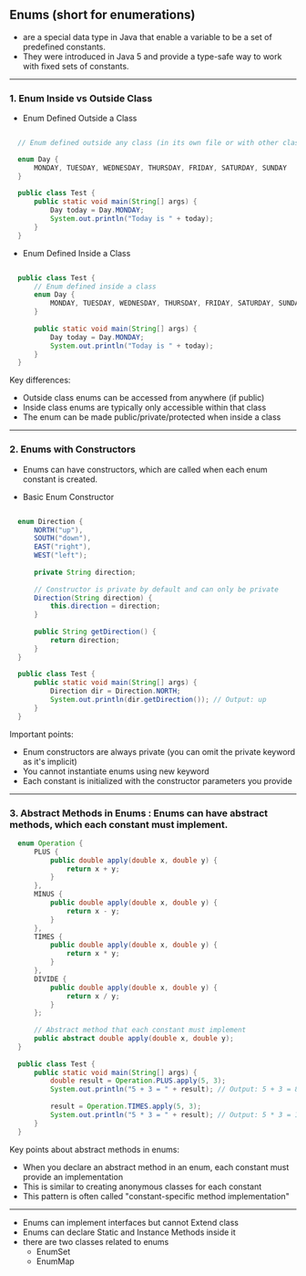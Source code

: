 ## Enums (short for enumerations) 

* are a special data type in Java that enable a variable to be a set of predefined constants.
* They were introduced in Java 5 and provide a type-safe way to work with fixed sets of constants.

--- 

### 1. Enum Inside vs Outside Class

- Enum Defined Outside a Class

``` java 

  // Enum defined outside any class (in its own file or with other classes)

  enum Day {
      MONDAY, TUESDAY, WEDNESDAY, THURSDAY, FRIDAY, SATURDAY, SUNDAY
  }
  
  public class Test {
      public static void main(String[] args) {
          Day today = Day.MONDAY;
          System.out.println("Today is " + today);
      }
  }

```

- Enum Defined Inside a Class

``` java 

  public class Test {
      // Enum defined inside a class
      enum Day {
          MONDAY, TUESDAY, WEDNESDAY, THURSDAY, FRIDAY, SATURDAY, SUNDAY
      }
      
      public static void main(String[] args) {
          Day today = Day.MONDAY;
          System.out.println("Today is " + today);
      }
  }

```

Key differences:
- Outside class enums can be accessed from anywhere (if public)
- Inside class enums are typically only accessible within that class
- The enum can be made public/private/protected when inside a class

---
  
### 2. Enums with Constructors

- Enums can have constructors, which are called when each enum constant is created.

- Basic Enum Constructor

``` java

  enum Direction {
      NORTH("up"), 
      SOUTH("down"), 
      EAST("right"), 
      WEST("left");
      
      private String direction;
      
      // Constructor is private by default and can only be private
      Direction(String direction) {
          this.direction = direction;
      }
      
      public String getDirection() {
          return direction;
      }
  }
  
  public class Test {
      public static void main(String[] args) {
          Direction dir = Direction.NORTH;
          System.out.println(dir.getDirection()); // Output: up
      }
  }

```
Important points:
- Enum constructors are always private (you can omit the private keyword as it's implicit)
- You cannot instantiate enums using new keyword
- Each constant is initialized with the constructor parameters you provide

--- 

### 3. Abstract Methods in Enums : Enums can have abstract methods, which each constant must implement.

``` java
  enum Operation {
      PLUS {
          public double apply(double x, double y) {
              return x + y;
          }
      },
      MINUS {
          public double apply(double x, double y) {
              return x - y;
          }
      },
      TIMES {
          public double apply(double x, double y) {
              return x * y;
          }
      },
      DIVIDE {
          public double apply(double x, double y) {
              return x / y;
          }
      };
      
      // Abstract method that each constant must implement
      public abstract double apply(double x, double y);
  }
  
  public class Test {
      public static void main(String[] args) {
          double result = Operation.PLUS.apply(5, 3);
          System.out.println("5 + 3 = " + result); // Output: 5 + 3 = 8.0
          
          result = Operation.TIMES.apply(5, 3);
          System.out.println("5 * 3 = " + result); // Output: 5 * 3 = 15.0
      }
  }

  ```

Key points about abstract methods in enums:
- When you declare an abstract method in an enum, each constant must provide an implementation
- This is similar to creating anonymous classes for each constant
- This pattern is often called "constant-specific method implementation"

---

- Enums can implement interfaces but cannot Extend class
- Enums can declare Static and Instance Methods inside it
- there are two classes related to enums 
  - EnumSet
  - EnumMap

